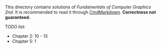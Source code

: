 This directory contains solutions of *Fundamentals of Computer Graphics 2nd*.
It is recommended to read it through [CmdMarkdown][1].
**Correctness not guaranteed.**

TODO list:
 - Chapter 2: 10 - 13
 - Chapter 5: 1

  [1]: https://www.zybuluo.com/
